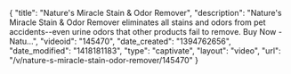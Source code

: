{
    "title": "Nature's Miracle Stain & Odor Remover",
    "description": "Nature's Miracle Stain & Odor Remover eliminates all stains and odors from pet accidents--even urine odors that other products fail to remove. Buy Now - Natu...",
    "videoid": "145470",
    "date_created": "1394762656",
    "date_modified": "1418181183",
    "type": "captivate",
    "layout": "video",
    "url": "\/v\/nature-s-miracle-stain-odor-remover\/145470"
}